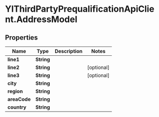 # YlThirdPartyPrequalificationApiClient.AddressModel

## Properties

Name | Type | Description | Notes
------------ | ------------- | ------------- | -------------
**line1** | **String** |  | 
**line2** | **String** |  | [optional] 
**line3** | **String** |  | [optional] 
**city** | **String** |  | 
**region** | **String** |  | 
**areaCode** | **String** |  | 
**country** | **String** |  | 


